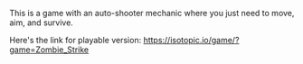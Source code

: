This is a game with an auto-shooter mechanic where you just need to move, aim, and survive.

Here's the link for playable version: https://isotopic.io/game/?game=Zombie_Strike
